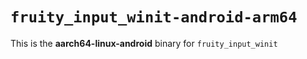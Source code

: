 # `fruity_input_winit-android-arm64`

This is the **aarch64-linux-android** binary for `fruity_input_winit`
